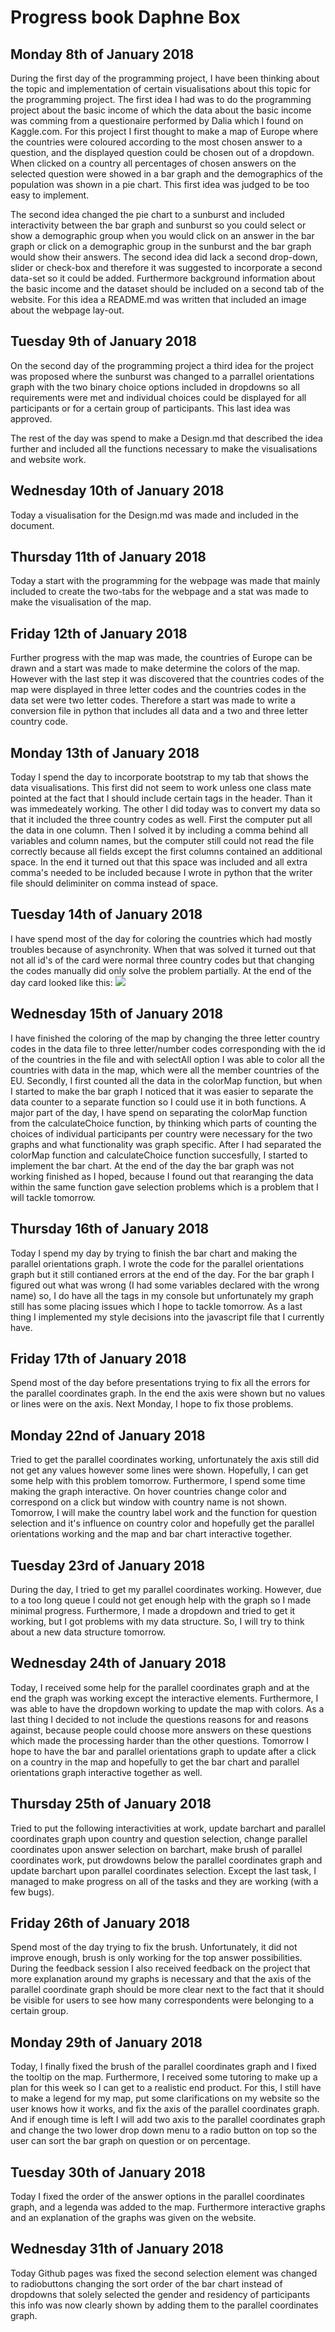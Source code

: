 # Progress book Daphne Box

## Monday 8th of January 2018
During the first day of the programming project, I have been thinking about the topic and implementation of certain visualisations about this topic for the programming project.
The first idea I had was to do the programming project about the basic income of which the data about the basic income was comming from a questionaire performed by Dalia which I found on Kaggle.com. For this project I first thought to make a map of Europe where the countries were coloured according to the most chosen answer to a question, and the displayed question could be chosen out of a dropdown. When clicked on a country all percentages of chosen answers on the selected question were showed in a bar graph and the demographics of the population was shown in a pie chart. This first idea was judged to be too easy to implement.

The second idea changed the pie chart to a sunburst and included interactivity between the bar graph and sunburst so you could select or show a demographic group when you would click on an answer in the bar graph or click on a demographic group in the sunburst and the bar graph would show their answers. The second idea did lack a second drop-down, slider or check-box and therefore it was suggested to incorporate a second data-set so it could be added. Furthermore background information about the basic income and the dataset should be included on a second tab of the website. For this idea a README.md was written that included an image about the webpage lay-out. 

## Tuesday 9th of January 2018
On the second day of the programming project a third idea for the project was proposed where the sunburst was changed to a parrallel orientations graph with the two binary choice options included in dropdowns so all requirements were met and individual choices could be displayed for all participants or for a certain group of participants. This last idea was approved.

The rest of the day was spend to make a Design.md that described the idea further and included all the functions necessary to make the visualisations and website work.

## Wednesday 10th of January 2018
Today a visualisation for the Design.md was made and included in the document.

## Thursday 11th of January 2018
Today a start with the programming for the webpage was made that mainly included to create the two-tabs for the webpage and a stat was made to make the visualisation of the map.

## Friday 12th of January 2018
Further progress with the map was made, the countries of Europe can be drawn and a start was made to make determine the colors of the map. However with the last step it was discovered that the countries codes of the map were displayed in three letter codes and the countries codes in the data set were two letter codes. Therefore a start was made to write a conversion file in python that includes all data and a two and three letter country code.

## Monday 13th of January 2018
Today I spend the day to incorporate bootstrap to my tab that shows the data visualisations. This first did not seem to work unless one class mate pointed at the fact that I should include certain tags in the header. Than it was immedeately working.
The other I did today was to convert my data so that it included the three country codes as well. First the computer put all the data in one column. Then I solved it by including a comma behind all variables and column names, but the computer still could not read the file correctly because all fields except the first columns contained an additional space. In the end it turned out that this space was included and all extra comma's needed to be included because I wrote in python that the writer file should deliminiter on comma instead of space.

## Tuesday 14th of January 2018
I have spend most of the day for coloring the countries which had mostly troubles because of asynchronity. When that was solved it turned out that not all id's of the card were normal three country codes but that changing the codes manually did only solve the problem partially. At the end of the day card looked like this: 
![](doc/card20180116.png)

## Wednesday 15th of January 2018
I have finished the coloring of the map by changing the three letter country codes in the data file to three letter/number codes corresponding with the id of the countries in the file and with selectAll option I was able to color all the countries with data in the map, which were all the member countries of the EU. Secondly, I first counted all the data in the colorMap function, but when I started to make the bar graph I noticed that it was easier to separate the data counter to a separate function so I could use it in both functions. A major part of the day, I have spend on separating the colorMap function from the calculateChoice function, by thinking which parts of counting the choices of individual participants per country were necessary for the two graphs and what functionality was graph specific. After I had separated the colorMap function and calculateChoice function succesfully, I started to implement the bar chart. At the end of the day the bar graph was not working finished as I hoped, because I found out that rearanging the data within the same function gave selection problems which is a problem that I will tackle tomorrow. 

## Thursday 16th of January 2018
Today I spend my day by trying to finish the bar chart and making the parallel orientations graph. I wrote the code for the parallel orientations graph but it still contianed errors at the end of the day. For the bar graph I figured out what was wrong (I had some variables declared with the wrong name) so, I do have all the tags in my console but unfortunately my graph still has some placing issues which I hope to tackle tomorrow. As a last thing I implemented my style decisions into the javascript file that I currently have.

## Friday 17th of January 2018
Spend most of the day before presentations trying to fix all the errors for the parallel coordinates graph. In the end the axis were shown but no values or lines were on the axis. Next Monday, I hope to fix those problems.

## Monday 22nd of January 2018
Tried to get the parallel coordinates working, unfortunately the axis still did not get any values however some lines were shown. Hopefully, I can get some help with this problem tomorrow.
Furthermore, I spend some time making the graph interactive. On hover countries change color and correspond on a click but window with country name is not shown. Tomorrow, I will make the country label work and the function for question selection and it's influence on country color and hopefully get the parallel orientations working and the map and bar chart interactive together.

## Tuesday 23rd of January 2018
During the day, I tried to get my parallel coordinates working. However, due to a too long queue I could not get enough help with the graph so I made minimal progress. Furthermore, I made a dropdown and tried to get it working, but I got problems with my data structure. So, I will try to think about a new data structure tomorrow.

## Wednesday 24th of January 2018
Today, I received some help for the parallel coordinates graph and at the end the graph was working except the interactive elements. Furthermore, I was able to have the dropdown working to update the map with colors. As a last thing I decided to not include the questions reasons for and reasons against, because people could choose more answers on these questions which made the processing harder than the other questions. Tomorrow I hope to have the bar and parallel orientations graph to update after a click on a country in the map and hopefully to get the bar chart and parallel orientations graph interactive together as well. 

## Thursday 25th of January 2018
Tried to put the following interactivities at work, update barchart and parallel coordinates graph upon country and question selection, change parallel coordinates upon answer selection on barchart, make brush of parallel coordinates work, put drowdowns below the parallel coordinates graph and update barchart upon parallel coordinates selection. Except the last task, I managed to make progress on all of the tasks and they are working (with a few bugs).

## Friday 26th of January 2018
Spend most of the day trying to fix the brush. Unfortunately, it did not improve enough, brush is only working for the top answer possibilities. During the feedback session I also received feedback on the project that more explanation around my graphs is necessary and that the axis of the parallel coordinate graph should be more clear next to the fact that it should be visible for users to see how many correspondents were belonging to a certain group.

## Monday 29th of January 2018
Today, I finally fixed the brush of the parallel coordinates graph and I fixed the tooltip on the map. Furthermore, I received some tutoring to make up a plan for this week so I can get to a realistic end product. For this, I still have to make a legend for my map, put some clarifications on my website so the user knows how it works, and fix the axis of the parallel coordinates graph. And if enough time is left I will add two axis to the parallel coordinates graph and change the two lower drop down menu to a radio button on top so the user can sort the bar graph on question or on percentage.

## Tuesday 30th of January 2018
Today I fixed the order of the answer options in the parallel coordinates graph, and a legenda was added to the map. Furthermore interactive graphs and an explanation of the graphs was given on the website.

## Wednesday 31th of January 2018
Today Github pages was fixed the second selection element was changed to radiobuttons changing the sort order of the bar chart instead of dropdowns that solely selected the gender and residency of participants this info was now clearly shown by adding them to the parallel coordinates graph.